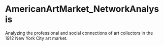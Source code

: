 # AmericanArtMarket_NetworkAnalysis
Analyzing the professional and social connections of art collectors in the 1912 New York City art market. 
